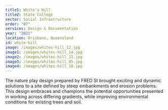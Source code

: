 ```yaml
---
title1: White's Hill
title2: State College
sector: Social Infrastructure
order: "07"
services: Design & Documentation
year: "2021"
location: Brisbane, Queensland
id: white-hill
image: /images/whites-hill_12.jpg
image1: /images/whites-hill_14.jpg
image2: /images/whites-hill_11.jpg
image3: /images/whites-hill_05.jpg
image4: /images/whites-hill_10.jpg
---
```

The nature play design prepared by FRED St brought exciting and
dynamic solutions to a site defined by steep embankments and erosion problems.
This design embraces and champions the potential opportunities presented in
working across differing gradients, while improving environmental conditions
for existing trees and soil.